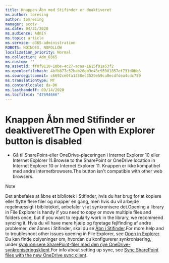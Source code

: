 ```yaml
---
title: Knappen Åbn med Stifinder er deaktiveret
ms.author: toresing
author: tomresing
manager: scotv
ms.date: 04/21/2020
ms.audience: Admin
ms.topic: article
ms.service: o365-administration
ROBOTS: NOINDEX, NOFOLLOW
localization_priority: Normal
ms.collection: Adm_O365
ms.custom: ''
ms.assetid: ff0f9110-10be-4c27-acaa-1615f81a53f2
ms.openlocfilehash: 4bfb877c52bab26eb3e43c95901857ef731d0bb6
ms.sourcegitcommit: c6692ce0fa1358ec3529e59ca0ecdfdea4cdc759
ms.translationtype: MT
ms.contentlocale: da-DK
ms.lasthandoff: 09/14/2020
ms.locfileid: "47694666"
---
```

# <a name="the-open-with-explorer-button-is-disabled"></a><span data-ttu-id="7a7c5-102">Knappen Åbn med Stifinder er deaktiveret</span><span class="sxs-lookup"><span data-stu-id="7a7c5-102">The Open with Explorer button is disabled</span></span>

- <span data-ttu-id="7a7c5-103">Gå til SharePoint-eller OneDrive-placeringen i Internet Explorer 10 eller Internet Explorer 11.</span><span class="sxs-lookup"><span data-stu-id="7a7c5-103">Browse to the SharePoint or OneDrive location in Internet Explorer 10 or Internet Explorer 11.</span></span> <span data-ttu-id="7a7c5-104">Knappen er ikke kompatibel med andre internetbrowsere.</span><span class="sxs-lookup"><span data-stu-id="7a7c5-104">The button isn't compatible with other web browsers.</span></span>
    
> [!NOTE]
> <span data-ttu-id="7a7c5-105">Det anbefales at åbne et bibliotek i Stifinder, hvis du har brug for at kopiere eller flytte flere filer og mapper én gang, men hvis du vil arbejde regelmæssigt i biblioteket, anbefaler vi at synkronisere det.</span><span class="sxs-lookup"><span data-stu-id="7a7c5-105">Opening a library in File Explorer is handy if you need to copy or move multiple files and folders once, but if you want to regularly work in the library, we recommend syncing it.</span></span> <span data-ttu-id="7a7c5-106">Hvis du vil have mere hjælp og foretage fejlfinding af andre problemer, der åbnes i Stifinder, skal du se [Åbn i Stifinder](https://go.microsoft.com/fwlink/?linkid=871665).</span><span class="sxs-lookup"><span data-stu-id="7a7c5-106">For more help and to troubleshoot other issues opening in File Explorer, see [Open in Explorer](https://go.microsoft.com/fwlink/?linkid=871665).</span></span> <span data-ttu-id="7a7c5-107">Du kan finde oplysninger om, hvordan du konfigurerer synkronisering, under [synkronisere SharePoint-filer med den nye OneDrive-synkroniseringsklient](https://go.microsoft.com/fwlink/?linkid=871666).</span><span class="sxs-lookup"><span data-stu-id="7a7c5-107">For info about setting up sync, see [Sync SharePoint files with the new OneDrive sync client](https://go.microsoft.com/fwlink/?linkid=871666).</span></span> 
  

